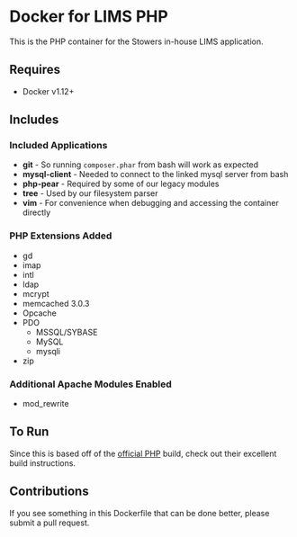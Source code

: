 # Docker for LIMS PHP

This is the PHP container for the Stowers in-house LIMS application.

## Requires

* Docker v1.12+

## Includes
### Included Applications

* **git** - So running `composer.phar` from bash will work as expected
* **mysql-client** - Needed to connect to the linked mysql server from bash
* **php-pear** - Required by some of our legacy modules
* **tree** - Used by our filesystem parser
* **vim** - For convenience when debugging and accessing the container directly

### PHP Extensions Added

* gd
* imap
* intl
* ldap
* mcrypt
* memcached 3.0.3
* Opcache
* PDO
  * MSSQL/SYBASE
  * MySQL
  * mysqli
* zip

### Additional Apache Modules Enabled

* mod_rewrite

## To Run

Since this is based off of the [official PHP](https://hub.docker.com/_/php/) build, check out their excellent build instructions.

## Contributions

If you see something in this Dockerfile that can be done better, please submit a pull request.
